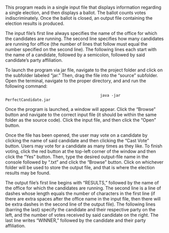 This program reads in a single input file that displays information regarding a single election, and
then displays a ballot. The ballot counts votes indiscriminately. Once the ballot is closed, an
output file containing the election results is produced.

The input file’s first line always specifies the name of the office for which the candidates are running.
The second line specifies how many candidates are running for office (the number of lines that follow
must equal the number specified on the second line). The following lines each start with the name of a
candidate, followed by a semicolon, followed by said candidate’s party affiliation.

To launch the program via jar file, navigate to the project folder and click on the subfolder labeled “jar.”
Then, drag the file into the “source” subfolder. Open the terminal, navigate to the proper directory, and
and run the following command:

                                              java -jar PerfectCandidate.jar

Once the program is launched, a window will appear. Click the “Browse” button and navigate to the
correct input file (it should be within the same folder as the source code). Click the input file, and then
click the “Open” button.

Once the file has been opened, the user may vote on a candidate by clicking the name of said candidate
and then clicking the “Cast Vote” button. Users may vote for a candidate as many times as they like.
To finish voting, click the red button at the top-left corner of the window and then click the “Yes”
button. Then, type the desired output-file name in the console followed by “.txt” and click the “Browse”
button. Click on whichever folder will be used to store the output file, and that is where the election
results may be found.

The output file’s first line begins with “RESULTS,” followed by the name of the office for which
the candidates are running. The second line is a line of dashes whose length equals the number of
characters in the first line (if there are extra spaces after the office name in the input file, then there
will be extra dashes in the second line of the output file). The following lines (barring the last) specify
the candidate and their respective party on the left, and the number of votes received by said candidate
on the right. The last line writes “WINNER,” followed by the candidate and their party affiliation.

